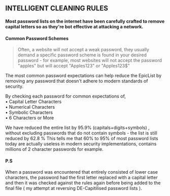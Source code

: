 ## INTELLIGENT CLEANING RULES
#### Most password lists on the internet have been carefully crafted to remove capital letters so as they're bot effective at attacking a network.    
    
#### Common Password Schemes     
> Often, a website will not accept a weak password, they usually demand a specific password scheme is found in your desired password - for example, most websites will not accept the password "apples" but will accept "Apples123" or "Apples123$" 
    
The most common password expectations can help reduce the EpicList by removing any password that doesn't adhere to modern standards of security.  
    
By checking each password for common expectations of,    
• Capital Letter Characters    
• Numerical Characters     
• Symbolic Characters   
• 6 Characters or More    
   
We have reduced the entire list by 95.9% (capitals+digits+symbols) , without excluding passwords that do not contain symbols - the list is still reduced by 62.8 %
This tells me that 60% to 95% of most password lists today are actually useless in modern security implementations, contains millions of 2 character passwords for example. 
 
#### P.S   
When a password was encountered that entirely consisted of lower case characters, the password had the first letter replaced with a capital letter and then it was checked against the rules again before being added to the final file ( my attempt at reversing DE-Capitilised password lists ).
